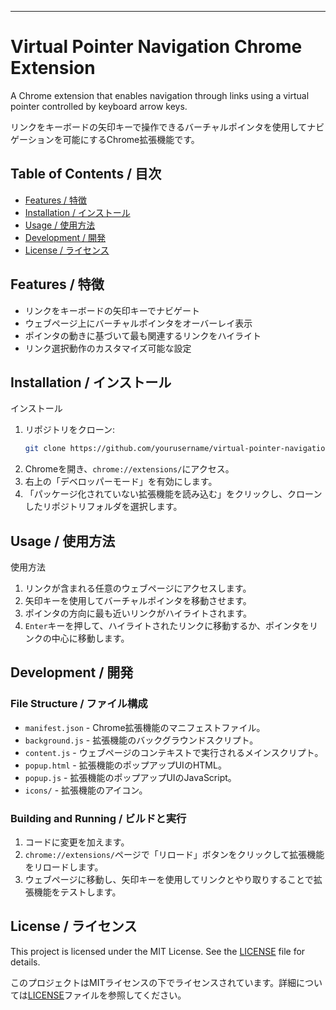 

---

# Virtual Pointer Navigation Chrome Extension

A Chrome extension that enables navigation through links using a virtual pointer controlled by keyboard arrow keys.

リンクをキーボードの矢印キーで操作できるバーチャルポインタを使用してナビゲーションを可能にするChrome拡張機能です。

## Table of Contents / 目次

- [Features / 特徴](#features--特徴)
- [Installation / インストール](#installation--インストール)
- [Usage / 使用方法](#usage--使用方法)
- [Development / 開発](#development--開発)
- [License / ライセンス](#license--ライセンス)

## Features / 特徴
  

- リンクをキーボードの矢印キーでナビゲート
- ウェブページ上にバーチャルポインタをオーバーレイ表示
- ポインタの動きに基づいて最も関連するリンクをハイライト
- リンク選択動作のカスタマイズ可能な設定

## Installation / インストール

インストール
1. リポジトリをクローン:
   ```sh
   git clone https://github.com/yourusername/virtual-pointer-navigation.git
   ```
2. Chromeを開き、`chrome://extensions/`にアクセス。
3. 右上の「デベロッパーモード」を有効にします。
4. 「パッケージ化されていない拡張機能を読み込む」をクリックし、クローンしたリポジトリフォルダを選択します。

## Usage / 使用方法

使用方法
1. リンクが含まれる任意のウェブページにアクセスします。
2. 矢印キーを使用してバーチャルポインタを移動させます。
3. ポインタの方向に最も近いリンクがハイライトされます。
4. `Enter`キーを押して、ハイライトされたリンクに移動するか、ポインタをリンクの中心に移動します。

## Development / 開発

### File Structure / ファイル構成

- `manifest.json` - Chrome拡張機能のマニフェストファイル。
- `background.js` - 拡張機能のバックグラウンドスクリプト。
- `content.js` - ウェブページのコンテキストで実行されるメインスクリプト。
- `popup.html` - 拡張機能のポップアップUIのHTML。
- `popup.js` - 拡張機能のポップアップUIのJavaScript。
- `icons/` - 拡張機能のアイコン。

### Building and Running / ビルドと実行

1. コードに変更を加えます。
2. `chrome://extensions/`ページで「リロード」ボタンをクリックして拡張機能をリロードします。
3. ウェブページに移動し、矢印キーを使用してリンクとやり取りすることで拡張機能をテストします。


## License / ライセンス

This project is licensed under the MIT License. See the [LICENSE](LICENSE) file for details.

このプロジェクトはMITライセンスの下でライセンスされています。詳細については[LICENSE](LICENSE)ファイルを参照してください。
